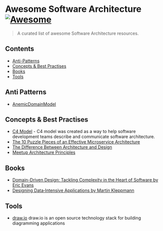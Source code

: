 # Awesome Software Architecture [![Awesome](https://cdn.rawgit.com/sindresorhus/awesome/d7305f38d29fed78fa85652e3a63e154dd8e8829/media/badge.svg)](https://github.com/sindresorhus/awesome)

> A curated list of awesome Software Architecture resources.

## Contents

<!-- toc -->

- [Anti-Patterns](#anti-patterns)
- [Concepts & Best Practises](#concepts-&-best-practises)
- [Books](#books)
- [Tools](#tools)


<!-- tocstop -->

## Anti Patterns

- [AnemicDomainModel](https://martinfowler.com/bliki/AnemicDomainModel.html)

## Concepts & Best Practises

- [C4 Model](https://c4model.com/) - C4 model was created as a way to help software development teams describe and communicate software architecture.
- [The 10 Puzzle Pieces of an Effective Microservice Architecture](https://hackernoon.com/what-makes-a-microservice-architecture-14c05ad24554)
- [The Difference Between Architecture and Design](http://blog.plagscan.com/infrastructure-and-code-of-software-architecture/)
- [Meetup Architecture Principles](https://medium.com/making-meetup/meetup-architecture-principles-dfbe95887c3)


## Books

- [Domain-Driven Design: Tackling Complexity in the Heart of Software by Eric Evans](https://www.amazon.com/Domain-Driven-Design-Tackling-Complexity-Software/dp/0321125215)
- [Designing Data‑Intensive Applications by Martin Kleppmann](https://www.amazon.com/Designing-Data-Intensive-Applications-Reliable-Maintainable/dp/1449373321)


## Tools

- [draw.io](https://www.draw.io/) draw.io is an open source technology stack for building diagramming applications
